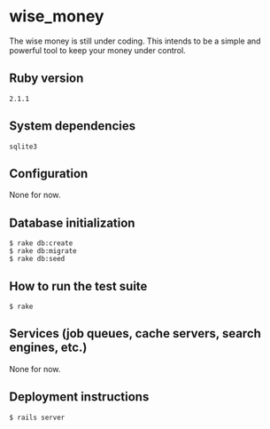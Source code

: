 # wise_money

The wise money is still under coding.
This intends to be a simple and powerful tool to keep your money under control.

## Ruby version

```
2.1.1
```

## System dependencies

```
sqlite3
```

## Configuration

None for now.

## Database initialization

```shell
$ rake db:create
$ rake db:migrate
$ rake db:seed
```

## How to run the test suite

```shell
$ rake
```

## Services (job queues, cache servers, search engines, etc.)

None for now.

## Deployment instructions

```shell
$ rails server
```
